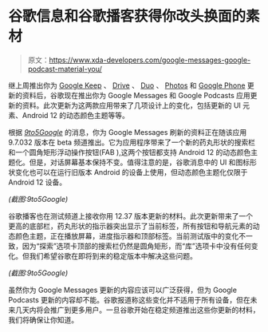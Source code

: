 # 谷歌信息和谷歌播客获得你改头换面的素材

> 原文：<https://www.xda-developers.com/google-messages-google-podcast-material-you/>

继上周推出你为 [Google Keep](https://www.xda-developers.com/material-you-google-keep/) 、 [Drive](https://www.xda-developers.com/google-drive-material-you-x-shape-widget/) 、 [Duo](https://www.xda-developers.com/google-duo-material-you/) 、 [Photos](https://www.xda-developers.com/google-photos-material-you-support-android-12/) 和 [Google Phone](https://www.xda-developers.com/google-phone-app-pick-up-material-you-theming-android-12/) 更新的资料后，谷歌现在推出你为 Google Messages 和 Google Podcasts 应用更新的资料。此次更新为这两款应用带来了几项设计上的变化，包括更新的 UI 元素、Android 12 的动态颜色主题等等。

根据 [*9to5Google*](https://9to5google.com/2021/09/22/google-messages-material-you/) 的消息，你为 Google Messages 刷新的资料正在随该应用 9.7.032 版本在 beta 频道推出。它为应用程序带来了一个新的药丸形状的搜索栏和一个圆角矩形浮动操作按钮(FAB ),这两个按钮都支持 Android 12 的动态颜色主题化。但是，对话屏幕基本保持不变。值得注意的是，谷歌消息中的 UI 和图标形状变化也可以在运行旧版本 Android 的设备上使用，但动态颜色主题化仅限于 Android 12 设备。

*(截图:9to5Google)*

谷歌播客也在测试频道上接收你用 12.37 版本更新的材料。此次更新带来了一个更高的底部栏，药丸形状的指示器突出显示了当前标签，所有按钮和导航元素的动态颜色主题，正在播放屏幕，进度指示器和顶部标签。当前测试版中的变化不一致，因为“探索”选项卡顶部的搜索栏仍然是圆角矩形，而“库”选项卡中没有任何变化。但我们希望谷歌在即将到来的稳定版本中解决这些问题。

*(截图:9to5Google)*

虽然你为 Google Messages 更新的内容应该可以广泛获得，但为 Google Podcasts 更新的内容却不能。谷歌报道称这些变化并不适用于所有设备，但在未来几天内将会推广到更多用户。一旦谷歌开始在稳定频道推出这些你更新的材料，我们将确保让你知道。